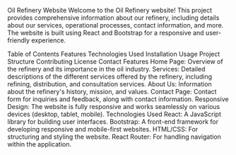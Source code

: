 Oil Refinery Website
Welcome to the Oil Refinery website! This project provides comprehensive information about our refinery, including details about our services, operational processes, contact information, and more. The website is built using React and Bootstrap for a responsive and user-friendly experience.

Table of Contents
Features
Technologies Used
Installation
Usage
Project Structure
Contributing
License
Contact
Features
Home Page: Overview of the refinery and its importance in the oil industry.
Services: Detailed descriptions of the different services offered by the refinery, including refining, distribution, and consultation services.
About Us: Information about the refinery's history, mission, and values.
Contact Page: Contact form for inquiries and feedback, along with contact information.
Responsive Design: The website is fully responsive and works seamlessly on various devices (desktop, tablet, mobile).
Technologies Used
React: A JavaScript library for building user interfaces.
Bootstrap: A front-end framework for developing responsive and mobile-first websites.
HTML/CSS: For structuring and styling the website.
React Router: For handling navigation within the application.
